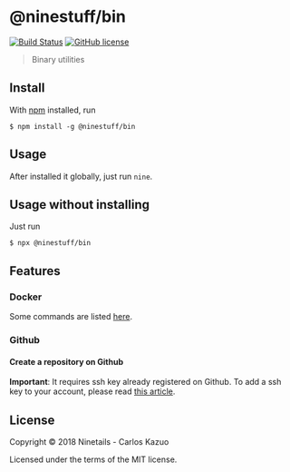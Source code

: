 # @ninestuff/bin

[![Build Status](https://travis-ci.org/ninetails/bin.svg?branch=master)](https://travis-ci.org/ninetails/bin)
[![GitHub license](https://img.shields.io/github/license/ninetails/bin.svg)](https://github.com/ninetails/bin/blob/master/LICENSE)

> Binary utilities

## Install

With [npm](https://npmjs.org/) installed, run

```
$ npm install -g @ninestuff/bin
```

## Usage

After installed it globally, just run `nine`.

## Usage without installing

Just run

```
$ npx @ninestuff/bin
```

## Features

### Docker

Some commands are listed [here](https://github.com/ninetails/tips/blob/master/programming/Docker.md).

### Github

#### Create a repository on Github

**Important**: It requires ssh key already registered on Github. To add a ssh key to your account, please read [this article](https://help.github.com/articles/adding-a-new-ssh-key-to-your-github-account/).

## License

Copyright &copy; 2018 Ninetails - Carlos Kazuo

Licensed under the terms of the MIT license.
